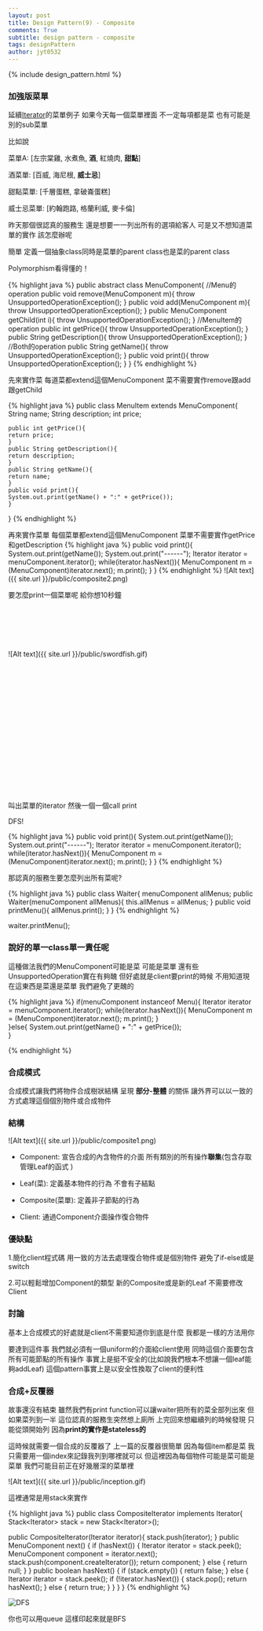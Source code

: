 ```yaml
---
layout: post
title: Design Pattern(9) - Composite
comments: True 
subtitle: design pattern - composite
tags: designPattern
author: jyt0532
---
```

{% include design_pattern.html %}

### 加強版菜單

延續[Iterator](/2017/06/13/iterator/)的菜單例子
如果今天每一個菜單裡面 不一定每項都是菜
也有可能是別的sub菜單

比如說 

菜單A: [左宗棠雞, 水煮魚, **酒**, 紅燒肉, **甜點**] 

酒菜單: [百威, 海尼根, **威士忌**]

甜點菜單: [千層蛋糕, 拿破崙蛋糕] 

威士忌菜單: [約翰跑路, 格蘭利威, 麥卡倫]

昨天那個很認真的服務生 還是想要一一列出所有的選項給客人
可是又不想知道菜單的實作 該怎麼辦呢

簡單 定義一個抽象class同時是菜單的parent class也是菜的parent class

Polymorphism看得懂的！


{% highlight java %}
public abstract class MenuComponent{
    //Menu的operation
    public void remove(MenuComponent m){
	throw UnsupportedOperationException();
    }
    public void add(MenuComponent m){
	throw UnsupportedOperationException();
    }
    public MenuComponent getChild(int i){
	throw UnsupportedOperationException();
    }
    //MenuItem的operation
    public int getPrice(){
	throw UnsupportedOperationException();
    }
    public String getDescription(){
	throw UnsupportedOperationException();
    }
    //Both的operation
    public String getName(){
	throw UnsupportedOperationException();
    }
    public void print(){
	throw UnsupportedOperationException();
    }
}
{% endhighlight %}

先來實作菜 每道菜都extend這個MenuComponent 菜不需要實作remove跟add跟getChild

{% highlight java %}
public class MenuItem extends MenuComponent{
    String name;
    String description;
    int price;

    public int getPrice(){
	return price;
    }
    public String getDescription(){
 	return description;
    }
    public String getName(){
 	return name;
    }
    public void print(){
	System.out.print(getName() + ":" + getPrice());
    }
}
{% endhighlight %}

再來實作菜單 每個菜單都extend這個MenuComponent 菜單不需要實作getPrice和getDescription
{% highlight java %}
    public void print(){
	System.out.print(getName());
	System.out.print("------");
        Iterator iterator = menuComponent.iterator();
	while(iterator.hasNext()){
	    MenuComponent m = (MenuComponent)iterator.next();
	    m.print();
	}
    }
{% endhighlight %}
![Alt text]({{ site.url }}/public/composite2.png)

要怎麼print一個菜單呢 給你想10秒鐘 
<br><br><br><br><br><br><br>
![Alt text]({{ site.url }}/public/swordfish.gif)
<br><br><br><br><br><br><br><br><br><br><br><br><br><br><br><br><br><br>
叫出菜單的iterator 然後一個一個call print

DFS!

{% highlight java %}
    public void print(){
	System.out.print(getName());
	System.out.print("------");
        Iterator iterator = menuComponent.iterator();
	while(iterator.hasNext()){
	    MenuComponent m = (MenuComponent)iterator.next();
	    m.print();
	}
    }
{% endhighlight %}

那認真的服務生要怎麼列出所有菜呢?

{% highlight java %}
public class Waiter{
    menuComponent allMenus;
    public Waiter(menuComponent allMenus){
	this.allMenus = allMenus;
    }
    public void printMenu(){
	allMenus.print();
    }
}
{% endhighlight %}

waiter.printMenu();

### 說好的單一class單一責任呢

這種做法我們的MenuComponent可能是菜 可能是菜單 還有些UnsupportedOperation實在有夠醜
但好處就是client要print的時候 不用知道現在這東西是菜還是菜單 我們避免了更醜的

{% highlight java %}
if(menuComponent instanceof Menu){
    Iterator iterator = menuComponent.iterator();
    while(iterator.hasNext()){
        MenuComponent m = (MenuComponent)iterator.next();
        m.print();
    }   
}else{
    System.out.print(getName() + ":" + getPrice());    
}

{% endhighlight %}

### 合成模式

合成模式讓我們將物件合成樹狀結構 呈現 **部分-整體** 的關係 讓外界可以以一致的方式處理這個個別物件或合成物件

### 結構
![Alt text]({{ site.url }}/public/composite1.png)

* Component: 宣告合成的內含物件的介面 所有類別的所有操作**聯集**(包含存取管理Leaf的函式
)
* Leaf(菜): 定義基本物件的行為 不會有子結點

* Composite(菜單): 定義非子節點的行為

* Client: 通過Component介面操作復合物件

### 優缺點

1.簡化client程式碼 用一致的方法去處理復合物件或是個別物件 避免了if-else或是switch

2.可以輕鬆增加Component的類型 新的Composite或是新的Leaf 不需要修改Client

### 討論

基本上合成模式的好處就是client不需要知道你到底是什麼 我都是一樣的方法用你 

要達到這件事 我們就必須有一個uniform的介面給client使用 同時這個介面要包含所有可能節點的所有操作
事實上是挺不安全的(比如說我們根本不想讓一個leaf能夠addLeaf)
這個pattern事實上是以安全性換取了client的便利性


### 合成+反覆器

故事還沒有結束 雖然我們有print function可以讓waiter把所有的菜全部列出來 
但如果菜列到一半 這位認真的服務生突然想上廁所 上完回來想繼續列的時候發現 只能從頭開始列
因為**print的實作是stateless的** 

這時候就需要一個合成的反覆器了 上一篇的反覆器很簡單 因為每個item都是菜 
我只需要用一個index來記錄我列到哪裡就可以 但這裡因為每個物件可能是菜可能是菜單
我們可能目前正在好幾層深的菜單裡 

![Alt text]({{ site.url }}/public/inception.gif)

這裡通常是用stack來實作

{% highlight java %}
public class CompositeIterator implements Iterator<MenuComponent>{
    Stack<Iterator<MenuComponent>> stack = new Stack<Iterator<MenuComponent>>();
   
   public CompositeIterator(Iterator<MenuComponent> iterator){
	stack.push(iterator);
    }
   public MenuComponent next() {
	if (hasNext()) {
    	    Iterator<MenuComponent> iterator = stack.peek();
	    MenuComponent component = iterator.next();
	    stack.push(component.createIterator());
	    return component;
	} else {
	    return null;
	}
    }
   public boolean hasNext() {
	if (stack.empty()) {
	    return false;
	} else {
	    Iterator<MenuComponent> iterator = stack.peek();
	    if (!iterator.hasNext()) {
	    	stack.pop();
	    	return hasNext();
	    } else {
	    	return true;
	    }
	}
    }
}
{% endhighlight %}

![DFS](https://imgs.xkcd.com/comics/dfs.png)


你也可以用queue 這樣印起來就是BFS

